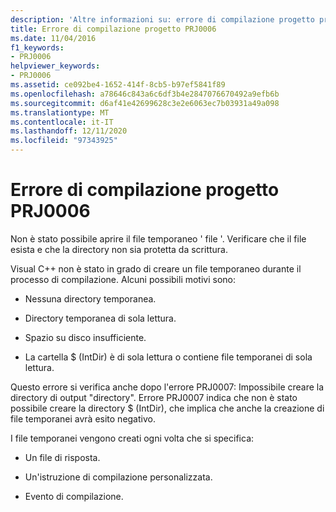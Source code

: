```yaml
---
description: 'Altre informazioni su: errore di compilazione progetto progetto PRJ0006'
title: Errore di compilazione progetto PRJ0006
ms.date: 11/04/2016
f1_keywords:
- PRJ0006
helpviewer_keywords:
- PRJ0006
ms.assetid: ce092be4-1652-414f-8cb5-b97ef5841f89
ms.openlocfilehash: a78646c843a6c6df3b4e2847076670492a9efb6b
ms.sourcegitcommit: d6af41e42699628c3e2e6063ec7b03931a49a098
ms.translationtype: MT
ms.contentlocale: it-IT
ms.lasthandoff: 12/11/2020
ms.locfileid: "97343925"
---
```

# <a name="project-build-error-prj0006"></a>Errore di compilazione progetto PRJ0006

Non è stato possibile aprire il file temporaneo ' file '. Verificare che il file esista e che la directory non sia protetta da scrittura.

Visual C++ non è stato in grado di creare un file temporaneo durante il processo di compilazione. Alcuni possibili motivi sono:

- Nessuna directory temporanea.

- Directory temporanea di sola lettura.

- Spazio su disco insufficiente.

- La cartella $ (IntDir) è di sola lettura o contiene file temporanei di sola lettura.

Questo errore si verifica anche dopo l'errore PRJ0007: Impossibile creare la directory di output "directory". Errore PRJ0007 indica che non è stato possibile creare la directory $ (IntDir), che implica che anche la creazione di file temporanei avrà esito negativo.

I file temporanei vengono creati ogni volta che si specifica:

- Un file di risposta.

- Un'istruzione di compilazione personalizzata.

- Evento di compilazione.
